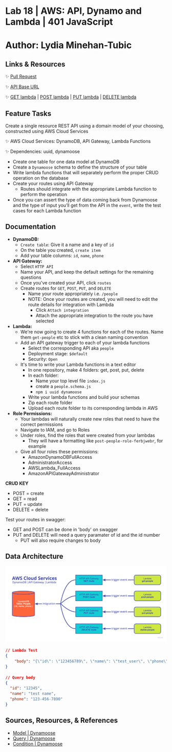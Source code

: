 # Lab 18 | AWS: API, Dynamo and Lambda | 401 JavaScript
# Author: Lydia Minehan-Tubic

## Links & Resources

✨ [Pull Request]()

✨ [API Base URL](https://3l7shcchfb.execute-api.us-west-2.amazonaws.com/people)

✨ [GET lambda]() | [POST lambda]() | [PUT lambda]() | [DELETE lambda]()

## Feature Tasks

Create a single resource REST API using a domain model of your choosing, constructed using AWS Cloud Services

✨ AWS Cloud Services: DynamoDB, API Gateway, Lambda Functions

✨ Dependencies: uuid, dynamoose

- Create one table for one data model at DynamoDB
- Create a `Dynamoose` schema to define the structure of your table
- Write lambda functions that will separately perform the proper CRUD operation on the database
- Create your routes using API Gateway
  - Routes should integrate with the appropriate Lambda function to perform the operation
- Once you can assert the type of data coming back from Dynamoose and the type of input you’ll get from the API in the `event`, write the test cases for each Lambda function

## Documentation

- **DynamoDB:**
  - `Create table`: Give it a name and a key of `id`
  - On the table you created, `create item`
  - Add your table columns: `id`, `name`, `phone`
- **API Gateway:**
  - Select `HTTP API`
  - Name your API, and keep the default settings for the remaining questions
  - Once you've created your API, click `routes`
  - Create routes for `GET`, `POST`, `PUT`, and `DELETE`
    - Name your route appropriately i.e. `/people`
    - NOTE: Once your routes are created, you will need to edit the route details for integration with Lambda
      - Click `Attach integration`
      - Attach the appropriate integration to the route you have selected
- **Lambda:** 
  - We're now going to create 4 functions for each of the routes. Name them `get-people` etc to stick with a clean naming convention
  - Add an API gateway trigger to each of your lambda functions
    - Select the corresponding API aka `people`
    - Deployment stage: `$default`
    - Security: `Open`
  - It's time to write your Lambda functions in a text editor
    - In one repository, make 4 folders: get, post, put, delete
    - In each folder: 
      - Name your top level file `index.js`
      - create a `people.schema.js`
      - `npm i uuid dynamoose`
    - Write your lambda functions and build your schemas
    - Zip each route folder
    - Upload each route folder to its corresponding lambda in AWS
- **Role Permissions:**
  - Your lambdas will naturally create new roles that need to have the correct permissions
  - Navigate to IAM, and go to Roles
  - Under roles, find the roles that were created from your lambdas
    - They will have a formatting like `post-people-role-ferbjwebr`, for example
  - Give all four roles these permissions:
    - AmazonDynamoDBFullAccess
    - AdministratorAccess
    - AWSLambda_FullAccess
    - AmazonAPIGatewayAdministrator

**CRUD KEY**
- POST = create
- GET = read
- PUT = update
- DELETE = delete

Test your routes in swagger:
- GET and POST can be done in 'body' on swagger
- PUT and DELETE will need a query paramater of id and the id number
  - PUT will also require changes to body

## Data Architecture

![WRRC/UML](./Flowchart.jpg)


```json
// Lambda Test
{
    "body": "{\"id\": \"123456789\", \"name\": \"test_user\", \"phone\": \"123 456 7890\"}"
}

// Query body
{
  "id": "12345",
  "name": "test name",
  "phone": "123-456-7890"
}
```

## Sources, Resources, & References

- [Model | Dynamoose](https://dynamoosejs.com/guide/Model/)
- [Query | Dynamoose](https://dynamoosejs.com/guide/Query/)
- [Condition | Dynamoose](https://dynamoosejs.com/guide/Condition/#conditioneqvalue)